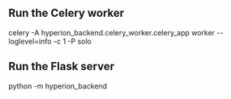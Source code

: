 ## Run the Celery worker
celery -A hyperion_backend.celery_worker.celery_app worker --loglevel=info -c 1 -P solo

## Run the Flask server
python -m hyperion_backend
